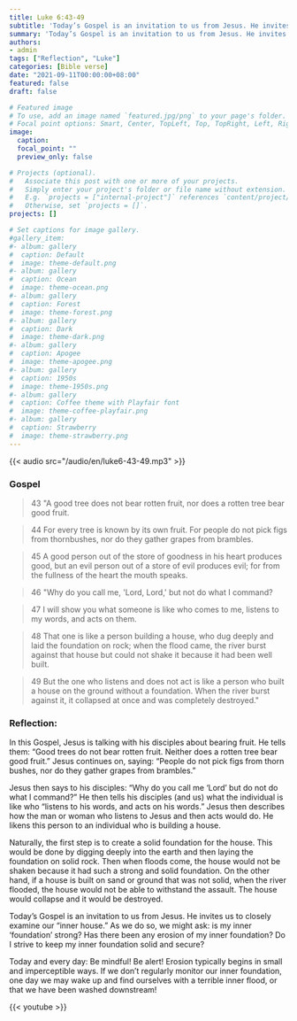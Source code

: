 ```yaml
---
title: Luke 6:43-49
subtitle: 'Today’s Gospel is an invitation to us from Jesus. He invites us to closely examine our “inner house.” As we do so, we might ask: is my inner ‘foundation’ strong? Has there been any erosion of my inner foundation? Do I strive to keep my inner foundation solid and secure?'
summary: 'Today’s Gospel is an invitation to us from Jesus. He invites us to closely examine our “inner house.” As we do so, we might ask: is my inner ‘foundation’ strong? Has there been any erosion of my inner foundation? Do I strive to keep my inner foundation solid and secure?'
authors:
- admin
tags: ["Reflection", "Luke"]
categories: [Bible verse]
date: "2021-09-11T00:00:00+08:00"
featured: false
draft: false

# Featured image
# To use, add an image named `featured.jpg/png` to your page's folder.
# Focal point options: Smart, Center, TopLeft, Top, TopRight, Left, Right, BottomLeft, Bottom, BottomRight
image:
  caption:
  focal_point: ""
  preview_only: false

# Projects (optional).
#   Associate this post with one or more of your projects.
#   Simply enter your project's folder or file name without extension.
#   E.g. `projects = ["internal-project"]` references `content/project/deep-learning/index.md`.
#   Otherwise, set `projects = []`.
projects: []

# Set captions for image gallery.
#gallery_item:
#- album: gallery
#  caption: Default
#  image: theme-default.png
#- album: gallery
#  caption: Ocean
#  image: theme-ocean.png
#- album: gallery
#  caption: Forest
#  image: theme-forest.png
#- album: gallery
#  caption: Dark
#  image: theme-dark.png
#- album: gallery
#  caption: Apogee
#  image: theme-apogee.png
#- album: gallery
#  caption: 1950s
#  image: theme-1950s.png
#- album: gallery
#  caption: Coffee theme with Playfair font
#  image: theme-coffee-playfair.png
#- album: gallery
#  caption: Strawberry
#  image: theme-strawberry.png
---
```


{{< audio src="/audio/en/luke6-43-49.mp3" >}}

### Gospel
> 43 "A good tree does not bear rotten fruit, nor does a rotten tree bear good fruit.

> 44 For every tree is known by its own fruit. For people do not pick figs from thornbushes, nor do they gather grapes from brambles.

> 45 A good person out of the store of goodness in his heart produces good, but an evil person out of a store of evil produces evil; for from the fullness of the heart the mouth speaks.

> 46 "Why do you call me, 'Lord, Lord,' but not do what I command?

> 47 I will show you what someone is like who comes to me, listens to my words, and acts on them.

> 48 That one is like a person building a house, who dug deeply and laid the foundation on rock; when the flood came, the river burst against that house but could not shake it because it had been well built.

> 49 But the one who listens and does not act is like a person who built a house on the ground without a foundation. When the river burst against it, it collapsed at once and was completely destroyed."

### Reflection:
In this Gospel, Jesus is talking with his disciples about bearing fruit. He tells them: “Good trees do not bear rotten fruit. Neither does a rotten tree bear good fruit.” Jesus continues on, saying: “People do not pick figs from thorn bushes, nor do they gather grapes from brambles.”

Jesus then says to his disciples: “Why do you call me ‘Lord’ but do not do what I command?” He then tells his disciples (and us) what the individual is like who “listens to his words, and acts on his words.” Jesus then describes how the man or woman who listens to Jesus and then acts would do. He likens this person to an individual who is building a house.

Naturally, the first step is to create a solid foundation for the house. This would be done by digging deeply into the earth and then laying the foundation on solid rock. Then when floods come, the house would not be shaken because it had such a strong and solid foundation. On the other hand, if a house is built on sand or ground that was not solid, when the river flooded, the house would not be able to withstand the assault. The house would collapse and it would be destroyed.

Today’s Gospel is an invitation to us from Jesus. He invites us to closely examine our “inner house.” As we do so, we might ask: is my inner ‘foundation’ strong? Has there been any erosion of my inner foundation? Do I strive to keep my inner foundation solid and secure?

Today and every day: Be mindful! Be alert! Erosion typically begins in small and imperceptible ways. If we don’t regularly monitor our inner foundation, one day we may wake up and find ourselves with a terrible inner flood, or that we have been washed downstream!

{{< youtube  >}}
